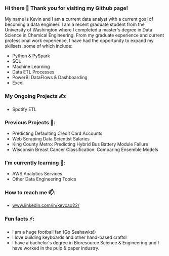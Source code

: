 ### Hi there 👋 Thank you for visiting my Github page!

My name is Kevin and I am a current data analyst with a current goal of becoming a data engineer. I am a recent graduate student from the University of Washington where I completed a master's degree in Data Science in Chemical Engineering. From my graduate experience and current professional work experience, I have had the opportunity to expand my skillsets, some of which include:

  - Python & PySpark
  - SQL
  - Machine Learning
  - Data ETL Processes
  - PowerBI DataFlows & Dashboarding
  - Excel

 ### My Ongoing Projects ✍️:

  - Spotify ETL
 
 ### Previous Projects 📖:
  
  - Predicting Defaulting Credit Card Accounts
  - Web Scraping Data Scientist Salaries
  - King County Metro: Predicting Hybrid Bus Battery Module Failure
  - Wisconsin Breast Cancer Classification: Comparing Ensemble Models
  
 ### I’m currently learning 🌱:

  - AWS Analytics Services
  - Other Data Engineering Topics
  
 ### How to reach me 📫:

  - www.linkedin.com/in/kevcao22/

 ### Fun facts ⚡:
  - I am a huge football fan (Go Seahawks!) 
  - I love building keyboards and other hand-based crafts!
  - I have a bachelor's degree in Bioresource Science & Engineering and I have worked in the pulp & paper industry.
